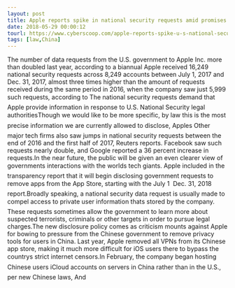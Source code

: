 ```yaml
---
layout: post
title: Apple reports spike in national security requests amid promises of more transparency
date: 2018-05-29 00:00:12
tourl: https://www.cyberscoop.com/apple-reports-spike-u-s-national-security-requests-amid-promises-transparency/?category_news=technology
tags: [law,China]
---
```

The number of data requests from the U.S. government to Apple Inc. more than doubled last year, according to a biannual Apple received 16,249 national security requests across 8,249 accounts between July 1, 2017 and Dec. 31, 2017, almost three times higher than the amount of requests received during the same period in 2016, when the company saw just 5,999 such requests, according to The national security requests demand that Apple provide information in response to U.S. National Security legal authoritiesThough we would like to be more specific, by law this is the most precise information we are currently allowed to disclose, Apples Other major tech firms also saw jumps in national security requests between the end of 2016 and the first half of 2017, Reuters reports. Facebook saw such requests nearly double, and Google reported a 36 percent increase in requests.In the near future, the public will be given an even clearer view of governments interactions with the worlds tech giants. Apple included in the transparency report that it will begin disclosing government requests to remove apps from the App Store, starting with the July 1  Dec. 31, 2018 report.Broadly speaking, a national security data request is usually made to compel access to private user information thats stored by the company. These requests sometimes allow the government to learn more about suspected terrorists, criminals or other targets in order to pursue legal charges.The new disclosure policy comes as criticism mounts against Apple for bowing to pressure from the Chinese government to remove privacy tools for users in China. Last year, Apple removed all VPNs from its Chinese app store, making it much more difficult for iOS users there to bypass the countrys strict internet censors.In February, the company began hosting Chinese users iCloud accounts on servers in China rather than in the U.S., per new Chinese laws, And 